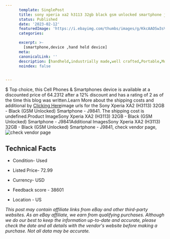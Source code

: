 ```yaml
---
      template: SinglePost
      title: sony xperia xa2 h3113 32gb black gsm unlocked smartphone j9841
      status: Published
      date: '2023-02-12'
      featuredImage: 'https://i.ebayimg.com/thumbs/images/g/KkcAAOSw3sVj4k0x/s-l225.jpg'
      categories: 

      excerpt: >-
        [smartphone,device ,hand held device]
      meta:
      canonicalLink: ''
      description: [handheld,industrially made,well crafted,Portable,Mobile,Compact,Convenient,Lightweight,Maneuverable,Man-portable,Miniature,Carriable,Hand-held,Light,Holdable,Transportable,Mobile device,Pocket-sized,On-the-go,Wireless,Cordless,Compact size,Convenient size, smartphone,device ,hand held device]
      noindex: false

        
---
```

$
    Top choice, this Cell Phones & Smartphones device is available at a discounted price of 64.2312 after a 12% discount and has a rating of 2 as of the time this blog was written.Learn More about the shipping costs and additional by [Clicking Here](https://www.ebay.com/itm/144934551444?hash=item21bec5bf94%3Ag%3AKkcAAOSw3sVj4k0x&mkevt=1&mkcid=1&mkrid=711-53200-19255-0&campid=%253CePNCampaignId%253E&customid=%253CreferenceId%253E&toolid=10049)image urls for the Sony Xperia XA2 (H3113) 32GB - Black (GSM Unlocked) Smartphone - J9841. The shipping cost is undefined.Product ImageSony Xperia XA2 (H3113) 32GB - Black (GSM Unlocked) Smartphone - J9841Additional ImagesSony Xperia XA2 (H3113) 32GB - Black (GSM Unlocked) Smartphone - J9841, check vendor page, ![check vendor page](https://origin-galleryplus.ebayimg.com/ws/web/144934551444_2_0_1/225x225.jpg,https://origin-galleryplus.ebayimg.com/ws/web/144934551444_3_0_1/225x225.jpg,https://origin-galleryplus.ebayimg.com/ws/web/144934551444_4_0_1/225x225.jpg,https://origin-galleryplus.ebayimg.com/ws/web/144934551444_5_0_1/225x225.jpg,https://origin-galleryplus.ebayimg.com/ws/web/144934551444_6_0_1/225x225.jpg,https://origin-galleryplus.ebayimg.com/ws/web/144934551444_7_0_1/225x225.jpg,https://origin-galleryplus.ebayimg.com/ws/web/144934551444_8_0_1/225x225.jpg,https://origin-galleryplus.ebayimg.com/ws/web/144934551444_9_0_1/225x225.jpg,https://origin-galleryplus.ebayimg.com/ws/web/144934551444_10_0_1/225x225.jpg)
    
    

 ## Technical Facts 



     
      

 - Condition- Used 


      

 - Listed Price- 72.99 


      

 - Currency- USD 


      

 - Feedback score - 38601 


      

 - Location - US 


      
      

 *_This post may contain affiliate links from eBay and other third-party websites. As an eBay affiliate, we earn from qualifying purchases. Although we do our best to keep the information up-to-date and accurate, please check the date and all details with the vendor's website before making a purchase. Not all data may be accurate._*



    
    
    
    
    